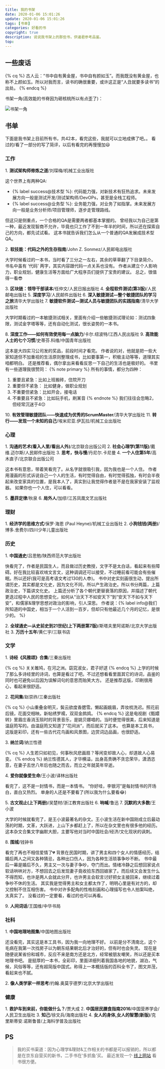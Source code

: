 ```yaml
---
title: 我的书架
date: 2020-01-06 15:01:26
update: 2020-01-06 15:01:26
tags: [书单]
categories: 好看的书
copyright: true
description: 说说我书架上的那些书，供诸君参考品鉴。
top:
---
```


## 一些废话
{% cq %} 
古人云：“书中自有黄金屋，书中自有颜如玉”。而我既没有黄金屋，也称不上颜如玉。所以对我而言，读书的确很重要，或许这正是“人丑就要多读书”的出处。
{% endcq %}

书架一角(高效能的书脊因为砸核桃所以有点歪了)：

<img src="https://i.loli.net/2020/01/06/yEHpwJZg2PmqaAO.jpg" alt="书架一角">


## 书单

下面是我书架上目前所有书，共42本，看完这些，我就可以立地成佛了吧。。
看过的/看了一部分的写了简评，以后有看完的再慢慢加:smiley:

### 工作

<span id="inline-toc">1.</span> **测试架构师修炼之道**/刘琛梅/机械工业出版社

这个世界上有两种QA:
- {% label success@技术型 %}: 代码能力强，对新技术有狂热追求。未来发展方向一般是测试开发/测试架构师/DevOPs，甚至是全栈工程师。
- {% label success@业务型 %}: 业务能力强，对业务了如指掌。未来发展方向一般是业务分析师/项目管理师，逐步走管理路线。

但这只是侧重点，一个合格的QA是需要两者都基本掌握的。
曾经我以为自己是第一种，最近发现智商不允许，毕竟也只工作了不到一年半的时间，所以还在探索自己的方向，都先试试看。
这本书就告诉我们怎么从一个普通的QA发展成技术型QA。

<span id="inline-toc">2.</span> **软技能：代码之外的生存指南**/John Z. Sonmez/人民邮电出版社

大学时候看过的一本书，当时看了三分之一左右，其余的草草翻了下目录简介。
书名中虽有 ‘代码’ 两字，其实内容跟代码一点关系也没有。
作者从建立个人影响力，职业规划，健康生活等方面给广大程序员们提供了宝贵的建议。
总之，很值得一看:sunglasses:

<span id="inline-toc">3.</span> **区块链：领导干部读本**/任仲文/人民日报出版社
<span id="inline-toc">4.</span> **全程软件测试(第3版)**/人民邮电出版社
<span id="inline-toc">5.</span> **深度学习**/人民邮件出版社
<span id="inline-toc">6.</span> **深入敏捷测试—整个敏捷团队的学习之旅**清华大学出版社
<span id="inline-toc">7.</span> **敏捷软件测试—测试人员与敏捷团队的实践指南**/清华大学出版社

大学时期看过的一本敏捷测试相关，里面有介绍一些敏捷测试理论如：测试四象限，测试金字塔等等，还有自动化测试，很长姿势的一本书。

<span id="inline-toc">8.</span> **深度工作——如何有效使用每一点脑力**/卡尔.纽波特/江西人民出版社
<span id="inline-toc">9.</span> **高效能人士的七个习惯**/史蒂芬.科维/中国青年出版社

这本是大四实习公司发的奖品，前段时间才看完。
作者说的对，他就是把一些大家知道但不加重视的生活原则整理成书，比如要事第一，积极主动等等，道理其实咱都明白。
还是推荐看，偶尔拿出来看看反思一下自己的生活也是极好的。
书里有一些道理我很赞同：
{% note primary %}
所有的事情，都分为四种：
1. 重要且紧急：比如上班搬砖，住院开刀
2. 重要但不紧急： 比如健身，做职业规划
3. 不重要但紧急：比如开会，接电话
4. 不重要且不紧急：比如玩手机，刷某音
{% endnote %}
我们往往会忽略2， 但经常沉迷于4:pensive:

<span id="inline-toc">10.</span> **有效管理敏捷团队——快速成为优秀的ScrumMaster**/清华大学出版社
<span id="inline-toc">11.</span> **转行——发现一个未知的自己**/埃米尼亚.伊瓦拉/机械工业出版社

### 心理
<span id="inline-toc">1.</span> **沟通的艺术(看入人里/看出人外)**/北京联合出版公司
<span id="inline-toc">2.</span> **社会心理学(第11版)**/戴维.迈尔斯/人民邮件出版社
<span id="inline-toc">3.</span> **思考，快与慢**/丹尼尔.卡尼曼
<span id="inline-toc">4.</span> **一个人住第5年**/高木直子/北京联合出版公司

这本书有意思，带着笑看完了。从名字就很吸引我，因为我也是一个人住。
作者用漫画的形式诉说自己一个人的生活，有时觉得自由，有时觉得孤独，有时会半夜起来改变家具的位置，是我本人了，真实到让我觉得作者是不是在我家安装了监视器。
如果你也一个人住，可以看看。

<span id="inline-toc">5.</span> **墨菲定律**/秋泉
<span id="inline-toc">6.</span> **局外人**/加缪/江苏凤凰文艺出版社

### 理财
<span id="inline-toc">1.</span> **经济学的思维方式**/保罗·海恩 (Paul Heyne)/机械工业出版社
<span id="inline-toc">2.</span> **小狗钱钱(两册)**/博多.舍费尔/四川少年儿童出版社


### 历史
<span id="inline-toc">1.</span> **中国通史**/吕思勉/陕西师范大学出版社

快看完了，作者是民国生人，而且做过历史教授，文字不是太白话，看起来有些障碍。好在我比较喜欢啃文言文，这种调调还可以接受，不过睡前看可能会有些催眠。所以还好(我可是高考语文考过130的人:sunglasses:)。
书中对史实刻画很生动，提出所谓历史，其实都是文化史，因为文化不同，所以产生政治史。所以书分两篇，上篇政治史，下篇讲文化史。
上篇还分析了各个朝代更替衰落的原因，并描述了朝代更迭过程中人民的思想变化，如何从“治天下不如安天下”到“安天下不如与天下安”，和儒家&理学思想对政治的影响，引人深思。
作者说：{% label info@我们所知道的中国史，相当于一个人活到一百岁，但却只有他最近几个月的记忆，是很少的。 %}

<span id="inline-toc">2.</span> **全球通史—从史前史到21世纪(上下两册第7版)**/斯塔夫里阿诺斯/北京大学出版社
<span id="inline-toc">3.</span> **万历十五年**/黄仁宇/三联书店

### 文学
<span id="inline-toc">1.</span> **诗经《风雅颂》合集**/三秦出版社

{% cq %}
关关雎鸠，在河之洲。窈窕淑女，君子好逑
{% endcq %}
上学的时候了那么多诗经里的诗词，也算是看过了吧。不过还想看看里面其它的诗词，品鉴的同时也可避免以后因为误解词句的意思而贻笑大方。
还是推荐这版，印刷很用心，看起来很舒适。

<span id="inline-toc">2.</span> **花间集**/赵崇祚/三秦出版社

{% cq %}
小山重叠金明灭，鬓云欲度香腮雪。懒起画娥眉，弄妆梳洗迟。照花前后镜，花面交相映。新帖绣罗襦，双双金鹧鸪。
{% endcq %}
这是电视剧《甄嬛转》里眉庄香消玉殒时的背景音乐，是姚贝娜唱的。当时便觉得很美，后来知道是温庭筠写的。由温庭筠又知道了“花间派”，而后就买了这本。
也算是本工具书，这版是彩印，还有一些古代花鸟画和风景图，边赏词边品画，也很舒适。


<span id="inline-toc">3.</span> **纳兰词**/纳兰性德

{% cq %}
人生若只如初见，何事秋风悲画扇？等闲变却故人心，却道故人心易变。
{% endcq %}
纳兰性德其人，才华横溢，出身高贵确不贪恋荣华，潇洒恣意，在妻子去世八年后也随之而去，而立之年就英年早逝。

<span id="inline-toc">4.</span> **爱你就像爱生命**/王小波/译林出版社

看完了，这不是一封情书，而是一本情书。
“你好哇，李银河”是每封情书的开场白，直白又热烈。
单身的人还是不要看了(所以我为什么要看:joy:)

<span id="inline-toc">5.</span> **古文观止(上下两册)**/吴楚材/浙江教育出版社
<span id="inline-toc">6.</span> **呐喊**/鲁迅
<span id="inline-toc">7.</span> **沉默的大多数**/王小波

大学的时候就看完了，是王小波最著名的杂文。王小波生活在新中国刚成立后最动荡的时期，文革，大跃进，上山下乡都赶上了，所以在杂文里也有很多他的经历。这本杂文合集文字幽默大胆，主要写他对当时中国社会/经济/文化现状的讽刺。

<span id="inline-toc">8.</span> **围城**/钱钟书

看完了再也不相信爱情了:broken_heart:
背景在民国时期，讲了男主和四个女人的情感经历，结婚后两人之间又各种猜忌，各种出口伤人，因为各种生活琐事争吵不断。
书中最后一幕是婚后不久，男主又一次与妻子争吵，夺门而出。情绪冷静之后想回家说点软话哄哄对方，不想回去之后发现妻子竟收拾东西回娘家了。而后续又会发生什么不得而知，也许是两人会就此分开，也许男主会软言讨好把女主接回来，继续过着争吵不休的生活。
其实我是觉得男主和女主都太作了，明明心里是有对方的，却又控制不住互相伤害。
书中对许多配角的性格刻画和心理描写也令人拍案叫绝，太真实了。
没看过的一定要看，看过的也可以再看。

<span id="inline-toc">9.</span> **人间词话**/王国维/中华书局

### 社科
<span id="inline-toc">1.</span> **中国地理地图集**/中国地图出版社

还没看完，其实这是本工具书，因为我一向地理不好。
以前是分不清南北，这个毛病在我第一次找房子以为朝东结果朝北后才治好的，但有时也会失灵。
现在是随便说某省份和城市，反应不来是南方还是北方，经常被朋友嘲笑，所以还是买本地理书吧。
是挺厚的一本书，全彩印，里面详细列着我国各地的地貌，湖泊，气候，风俗等等，还有超简版中国式。称得上一本概括版的百科全书了，图文并茂，看起来也不腻。

<span id="inline-toc">2.</span> **像人类学家一样思考**/约翰.奥莫亨德罗/北京大学出版社


### 健康
<span id="inline-toc">1.</span> **救护车到来前，你能做什么？**/贾大成
<span id="inline-toc">2.</span> **中国居民膳食指南2016**/中国营养学会/人民卫生出版社
<span id="inline-toc">3.</span> **知己**/徐文兵/海南出版社
<span id="inline-toc">4.</span> **女人的身体,女人的智慧(新版)**/克里斯蒂安.诺斯鲁普/上海科学普及出版社

## PS

> 我的买书渠道：因为心理学&理财&工作相关的书都是可以报销的，所以都是在京东自营买的新书，二手书在‘多抓鱼’买。
> 最近发现一个 [线上网站](http://www.bwsk.com/) 看书很方便。